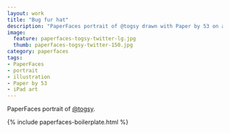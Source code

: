 ```yaml
---
layout: work
title: "Bug fur hat"
description: "PaperFaces portrait of @togsy drawn with Paper by 53 on an iPad."
image: 
  feature: paperfaces-togsy-twitter-lg.jpg
  thumb: paperfaces-togsy-twitter-150.jpg
category: paperfaces
tags: 
- PaperFaces
- portrait
- illustration
- Paper by 53
- iPad art
---
```


PaperFaces portrait of [@togsy](http://twitter.com/togsy).

{% include paperfaces-boilerplate.html %}